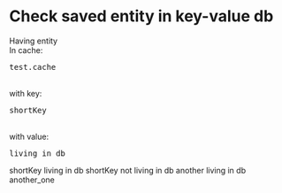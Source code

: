 # Check saved entity in key-value db

<div print="true">
    <e:summary/>
    <e:given>
        Having entity<br/>
        In cache: <pre><span c:set="#cacheName">test.cache</span></pre><br/>
        with key: <pre><span c:set="#key">shortKey</span></pre><br/>
        with value: <pre><span c:set="#value">living in db</span></pre>
        <span c:execute="insertValue(#cacheName, #key, #value)" />
    </e:given>
    <e:example name="Check that db contains specified entity">
        <e:then>
            <e:db-kv-check cache="test.cache">
                <key>shortKey</key>
                <value>living in db</value>
            </e:db-kv-check>
        </e:then>
    </e:example>
    <e:example name="Check that db doesn't contain entity with such value" status="ExpectedToFail">
        <e:then>
            <e:db-kv-check cache="test.cache">
                <key>shortKey</key>
                <value>not living in db</value>
            </e:db-kv-check>
        </e:then>
    </e:example>
    <e:example name="Check that db doesn't contain entity with such key and value" status="ExpectedToFail">
        <e:then>
            <e:db-kv-check cache="test.cache">
                <key>another</key>
                <value>living in db</value>
            </e:db-kv-check>
        </e:then>
    </e:example>
    <e:example name="Check that db doesn't contain value for specified key">
        <e:then>
            <e:db-kv-check cache="test.cache">
                <key>another_one</key>
            </e:db-kv-check>
        </e:then>
    </e:example>
</div>    